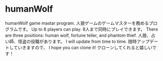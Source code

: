 # humanWolf
humanWolf game mastar program.
人狼ゲームのゲームマスターを務めるプログラムです。
Up to 8 players can play.
8人まで同時にプレイできます。
There are three positions: human wolf, fortune teller, and phantom thief.
人狼、占い師、怪盗の役職があります。
I will update from time to time.
随時アップデートしていきますので、
I hope you can clone it!
クローンしてくれると嬉しいです！

